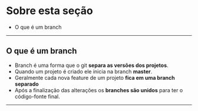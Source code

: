 # Sobre esta seção

- O que é um branch

---

## O que é um branch

- Branch é uma forma que o git **separa as versões dos projetos**.
- Quando um projeto é criado ele inicia na branch **master**.
- Geralmente cada nova feature de um projeto **fica em uma branch separado**
- Após a finalização das alterações os **branches são unidos** para ter o código-fonte final.

---
